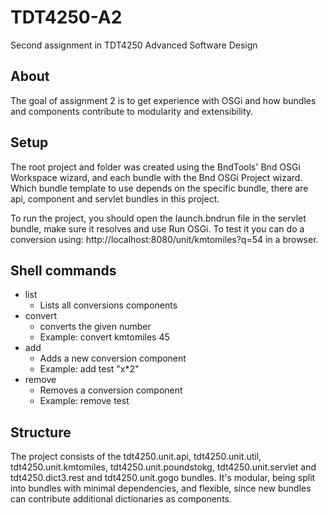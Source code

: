 # TDT4250-A2
Second assignment in TDT4250 Advanced Software Design

About
------
The goal of assignment 2 is to get experience with OSGi and how bundles and components contribute to modularity and extensibility. 

Setup
------
The root project and folder was created using the BndTools' Bnd OSGi Workspace wizard, and each bundle with the Bnd OSGi Project wizard. Which bundle template to use depends on the specific bundle, there are api, component and servlet bundles in this project.

To run the project, you should open the launch.bndrun file in the servlet bundle, make sure it resolves and use Run OSGi. 
To test it you can do a conversion using: http://localhost:8080/unit/kmtomiles?q=54 in a browser.

Shell commands
------
* list
  * Lists all conversions components
* convert
  * converts the given number
  * Example: convert kmtomiles 45
* add
  * Adds a new conversion component
  * Example: add test "x*2"
* remove
  * Removes a conversion component
  * Example: remove test

Structure
------
The project consists of the tdt4250.unit.api, tdt4250.unit.util, tdt4250.unit.kmtomiles, tdt4250.unit.poundstokg, tdt4250.unit.servlet and tdt4250.dict3.rest and tdt4250.unit.gogo bundles. 
It's modular, being split into bundles with minimal dependencies, and flexible, since new bundles can contribute additional dictionaries as components.

